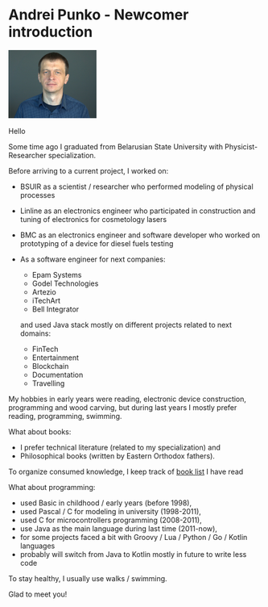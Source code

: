# Andrei Punko - Newcomer introduction

<img src="../photos/Andrei_Punko_photo_formal_2.jpg" alt="drawing" width="175"/>

Hello

Some time ago I graduated from Belarusian State University with Physicist-Researcher specialization.

Before arriving to a current project, I worked on:

- BSUIR as a scientist / researcher who performed modeling of physical processes
- Linline as an electronics engineer who participated in construction and tuning of electronics for cosmetology lasers
- BMC as an electronics engineer and software developer who worked on prototyping of a device for diesel fuels testing
- As a software engineer for next companies:
  - Epam Systems
  - Godel Technologies
  - Artezio
  - iTechArt
  - Bell Integrator

  and used Java stack mostly on different projects related to next domains:
    - FinTech
    - Entertainment
    - Blockchain
    - Documentation
    - Travelling

My hobbies in early years were reading, electronic device construction, programming and wood carving,
but during last years I mostly prefer reading, programming, swimming.

What about books:
- I prefer technical literature (related to my specialization) and
- Philosophical books (written by Eastern Orthodox fathers).

To organize consumed knowledge, I keep track of [book list](https://github.com/andrei-punko/books) I have read

What about programming:
- used Basic in childhood / early years (before 1998),
- used Pascal / C for modeling in university (1998-2011),
- used C for microcontrollers programming (2008-2011),
- use Java as the main language during last time (2011-now),
- for some projects faced a bit with Groovy / Lua / Python / Go / Kotlin languages
- probably will switch from Java to Kotlin mostly in future to write less code

To stay healthy, I usually use walks / swimming.

Glad to meet you!
